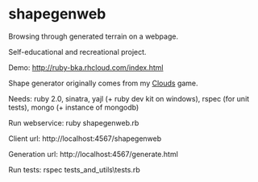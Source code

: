 shapegenweb
===========

Browsing through generated terrain on a webpage.

Self-educational and recreational project.

Demo: http://ruby-bka.rhcloud.com/index.html

Shape generator originally comes from my [Clouds](https://github.com/bartekkalinka/clouds) game.

Needs: ruby 2.0, sinatra, yajl (+ ruby dev kit on windows), rspec (for unit tests), mongo (+ instance of mongodb)

Run webservice: ruby shapegenweb.rb

Client url: http://localhost:4567/shapegenweb

Generation url: http://localhost:4567/generate.html

Run tests: rspec tests_and_utils\tests.rb

